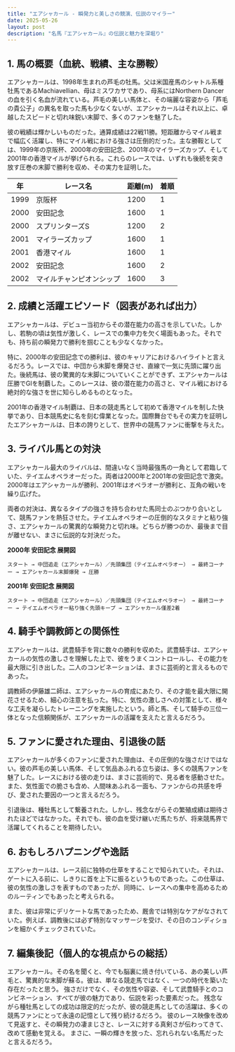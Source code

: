 ```yaml
---
title: "エアシャカール - 瞬発力と美しさの競演、伝説のマイラー"
date: 2025-05-26
layout: post
description: "名馬『エアシャカール』の伝説と魅力を深堀り"
---
```


## 1. 馬の概要（血統、戦績、主な勝鞍）

エアシャカールは、1998年生まれの芦毛の牡馬。父は米国産馬のシャトル系種牡馬であるMachiavellian、母はミスワカサであり、母系にはNorthern Dancerの血を引く名血が流れている。芦毛の美しい馬体と、その端麗な容姿から「芦毛の貴公子」の異名を取った馬も少なくないが、エアシャカールはそれ以上に、卓越したスピードと切れ味鋭い末脚で、多くのファンを魅了した。

彼の戦績は輝かしいものだった。通算成績は22戦11勝。短距離からマイル戦まで幅広く活躍し、特にマイル戦における強さは圧倒的だった。主な勝鞍としては、1999年の京阪杯、2000年の安田記念、2001年のマイラーズカップ、そして2001年の香港マイルが挙げられる。これらのレースでは、いずれも後続を突き放す圧巻の末脚で勝利を収め、その実力を証明した。

| 年 | レース名          | 距離(m) | 着順 |
|---|-------------------|----------|-------|
| 1999 | 京阪杯            | 1200     | 1     |
| 2000 | 安田記念          | 1600     | 1     |
| 2000 | スプリンターズS    | 1200     | 2     |
| 2001 | マイラーズカップ    | 1600     | 1     |
| 2001 | 香港マイル          | 1600     | 1     |
| 2002 | 安田記念          | 1600     | 2     |
| 2002 | マイルチャンピオンシップ | 1600     | 3     |


## 2. 成績と活躍エピソード（図表があれば出力）

エアシャカールは、デビュー当初からその潜在能力の高さを示していた。しかし、若駒の頃は気性が激しく、レースでの集中力を欠く場面もあった。それでも、持ち前の瞬発力で勝利を掴むことも少なくなかった。

特に、2000年の安田記念での勝利は、彼のキャリアにおけるハイライトと言えるだろう。レースでは、中団から末脚を爆発させ、直線で一気に先頭に躍り出た。後続馬は、彼の驚異的な末脚についていくことができず、エアシャカールは圧勝でGIを制覇した。このレースは、彼の潜在能力の高さと、マイル戦における絶対的な強さを世に知らしめるものとなった。

2001年の香港マイル制覇は、日本の競走馬として初めて香港マイルを制した快挙であり、日本競馬史に名を刻む偉業となった。国際舞台でもその実力を証明したエアシャカールは、日本の誇りとして、世界中の競馬ファンに衝撃を与えた。


## 3. ライバル馬との対決

エアシャカール最大のライバルは、間違いなく当時最強馬の一角として君臨していた、テイエムオペラオーだった。両者は2000年と2001年の安田記念で激突。2000年はエアシャカールが勝利、2001年はオペラオーが勝利と、互角の戦いを繰り広げた。

両者の対決は、異なるタイプの強さを持ち合わせた馬同士のぶつかり合いとして、競馬ファンを熱狂させた。テイエムオペラオーの圧倒的なスタミナと粘り強さ、エアシャカールの驚異的な瞬発力と切れ味。どちらが勝つのか、最後まで目が離せない、まさに伝説的な対決だった。

**2000年 安田記念 展開図**

```
スタート → 中団追走（エアシャカール）／先頭集団（テイエムオペラオー） → 最終コーナー → エアシャカール末脚爆発 → 圧勝
```

**2001年 安田記念 展開図**

```
スタート → 中団追走（エアシャカール）／先頭集団（テイエムオペラオー） → 最終コーナー → テイエムオペラオー粘り強く先頭キープ → エアシャカール僅差2着
```


## 4. 騎手や調教師との関係性

エアシャカールは、武豊騎手を背に数々の勝利を収めた。武豊騎手は、エアシャカールの気性の激しさを理解した上で、彼をうまくコントロールし、その能力を最大限に引き出した。二人のコンビネーションは、まさに芸術的と言えるものであった。

調教師の伊藤雄二師は、エアシャカールの育成にあたり、その才能を最大限に開花させるため、細心の注意を払った。特に、気性の激しさへの対策として、様々な工夫を凝らしたトレーニングを実施したという。師と馬、そして騎手の三位一体となった信頼関係が、エアシャカールの活躍を支えたと言えるだろう。


## 5. ファンに愛された理由、引退後の話

エアシャカールが多くのファンに愛された理由は、その圧倒的な強さだけではない。彼の芦毛の美しい馬体、そして気品あふれる立ち姿は、多くの競馬ファンを魅了した。レースにおける彼の走りは、まさに芸術的で、見る者を感動させた。また、気性面での脆さも含め、人間味あふれる一面も、ファンからの共感を呼び、愛された要因の一つと言えるだろう。

引退後は、種牡馬として繋養された。しかし、残念ながらその繁殖成績は期待されたほどではなかった。それでも、彼の血を受け継いだ馬たちが、将来競馬界で活躍してくれることを期待したい。


## 6. おもしろハプニングや逸話

エアシャカールは、レース前に独特の仕草をすることで知られていた。それは、ゲートに入る前に、しきりに首を上下に振るというものであった。この仕草は、彼の気性の激しさを表すものであったが、同時に、レースへの集中を高めるためのルーティンでもあったと考えられる。

また、彼は非常にデリケートな馬であったため、厩舎では特別なケアがなされていた。例えば、調教後には必ず特別なマッサージを受け、その日のコンディションを細かくチェックされていた。


## 7. 編集後記（個人的な視点からの総括）

エアシャカール。その名を聞くと、今でも脳裏に焼き付いている、あの美しい芦毛と、驚異的な末脚が蘇る。彼は、単なる競走馬ではなく、一つの時代を築いた存在だったと思う。  強さだけでなく、その気性や容姿、そして武豊騎手とのコンビネーション、すべてが彼の魅力であり、伝説を彩った要素だった。  残念ながら種牡馬としての成功は限定的だったが、彼の競走馬としての活躍は、多くの競馬ファンにとって永遠の記憶として残り続けるだろう。  彼のレース映像を改めて見返すと、その瞬発力の凄まじさと、レースに対する真剣さが伝わってきて、改めて感動を覚える。  まさに、一瞬の輝きを放った、忘れられない名馬だったと言えるだろう。
